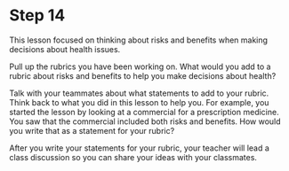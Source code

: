 # Step 14

This lesson focused on thinking about risks and benefits when making decisions about health issues. 

Pull up the rubrics you have been working on. What would you add to a rubric about risks and benefits to help you make decisions about health? 

Talk with your teammates about what statements to add to your rubric. Think back to what you did in this lesson to help you. For example, you started the lesson by looking at a commercial for a prescription medicine. You saw that the commercial included both risks and benefits. How would you write that as a statement for your rubric? 

After you write your statements for your rubric, your teacher will lead a class discussion so you can share your ideas with your classmates. 